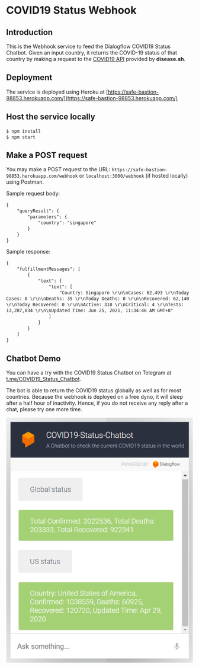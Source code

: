 # COVID19 Status Webhook

## Introduction

This is the Webhook service to feed the Dialogflow COVID19 Status Chatbot.
Given an input country, it returns the COVID-19 status of that country by making a request to the
[COVID19 API](https://github.com/disease-sh/API) provided by **disease.sh**.

## Deployment

The service is deployed using Heroku at [https://safe-bastion-98853.herokuapp.com/](https://safe-bastion-98853.herokuapp.com/)

## Host the service locally

```
$ npm install
$ npm start
```

## Make a POST request

You may make a POST request to the URL: `https://safe-bastion-98853.herokuapp.com/webhook` or `localhost:3000/webhook` (if hosted locally) using Postman.

Sample request body:

```
{
    "queryResult": {
        "parameters": {
            "country": "singapore"
        }
    }
}
```

Sample response:

```
{
    "fulfillmentMessages": [
        {
            "text": {
                "text": [
                    "Country: Singapore \r\n\nCases: 62,493 \r\nToday Cases: 0 \r\n\nDeaths: 35 \r\nToday Deaths: 0 \r\n\nRecovered: 62,140 \r\nToday Recovered: 0 \r\n\nActive: 318 \r\nCritical: 4 \r\nTests: 13,287,834 \r\n\nUpdated Time: Jun 25, 2021, 11:34:46 AM GMT+8"
                ]
            }
        }
    ]
}
```

## Chatbot Demo

You can have a try with the COVID19 Status Chatbot on Telegram at [t.me/COVID19_Status_Chatbot](https://t.me/COVID19_Status_Chatbot).

The bot is able to return the COVID19 status globally as well as for most countries.
Because the webhook is deployed on a free dyno, it will sleep after a half hour of inactivity.
Hence, if you do not receive any reply after a chat, please try one more time.

<p align="center">
  <img src="./chatbot_demo.png" alt="Chatbot Demo" />
</p>
